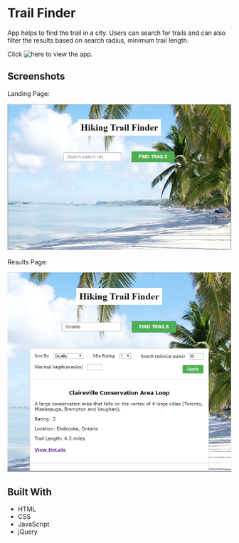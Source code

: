 # Trail Finder

App helps to find the trail in a city. Users can search for trails and can also filter the results based on search radius, minimum trail length.

Click ![here](https://supu4aqua.github.io/APICapstone/) to view the app.


## Screenshots
Landing Page:

![Landing screen](Screenshots/LandingPage.png)

Results Page:

![Results screen](Screenshots/ResultsPage.png)

## Built With

* HTML
* CSS
* JavaScript
* jQuery
